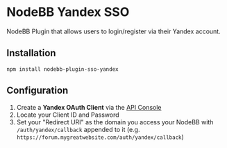 # NodeBB Yandex SSO

NodeBB Plugin that allows users to login/register via their Yandex account.

## Installation

    npm install nodebb-plugin-sso-yandex

## Configuration

1. Create a **Yandex OAuth Client** via the [API Console](https://oauth.yandex.com/client/new)
1. Locate your Client ID and Password
1. Set your "Redirect URI" as the domain you access your NodeBB with `/auth/yandex/callback` appended to it (e.g. `https://forum.mygreatwebsite.com/auth/yandex/callback`)